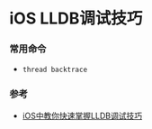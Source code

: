 # iOS LLDB调试技巧

### 常用命令
* `thread backtrace`

### 参考
* [iOS中教你快速掌握LLDB调试技巧](http://blog.csdn.net/quanqinyang/article/details/51321338)